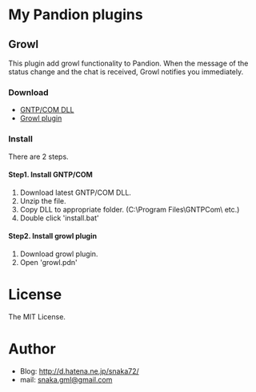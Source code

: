 # My Pandion plugins

## Growl

This plugin add growl functionality to Pandion.
When the message of the status change and the chat is received, Growl notifies you immediately.

### Download

* [GNTP/COM DLL](http://github.com/snaka/GNTPCom/downloads)
* [Growl plugin](http://www.example.com/)

### Install

There are 2 steps.

#### Step1. Install GNTP/COM

1. Download latest GNTP/COM DLL.
2. Unzip the file.
3. Copy DLL to appropriate folder. (C:\Program Files\GNTPCom\ etc.)
4. Double click 'install.bat'

#### Step2. Install growl plugin

1. Download growl plugin.
2. Open 'growl.pdn' 

# License

The MIT License.

# Author

- Blog: http://d.hatena.ne.jp/snaka72/
- mail: snaka.gml@gmail.com

